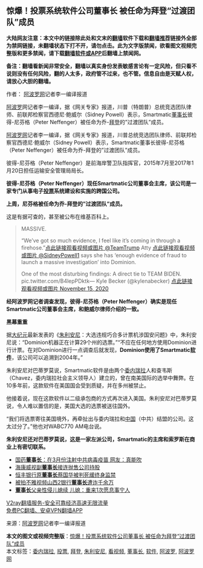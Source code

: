  <h2>惊爆！投票系统软件公司董事长 被任命为拜登“过渡团队”成员</h2> <p class="notice"><b>大陆网友注意：本文中的链接除此处和文末的<a href="https://github.com/bannedbook/fanqiang" >翻墙</a>软件下载和<a href="https://github.com/killgcd/justmysocks/blob/master/README.md">翻墙推荐</a>链接外全部为禁网链接，未翻墙状态下打不开，请勿点击。此为文字版禁闻，欲看图文视频完整版和更多禁闻，请下载<a href="https://github.com/bannedbook/fanqiang">翻墙软件或APP</a>后翻墙上禁闻网。</p><p>备注：翻墙看新闻非常安全，翻墙以真实身份发表敏感言论有一定风险，但只看不说则没有任何风险，翻的人太多，政府管不过来，也不管。信息自由是天赋人权，请放心大胆的翻墙。</b></p>  <div class="entry"> <p>作者： <span class='wp_keywordlink_affiliate'><a href="https://www.aboluowang.com/" title="阿波罗网" target="_blank">阿波罗网</a></span>记者李一编译报道</p> <p id="summary"><a href="https://www.bannedbook.org/bnews/tag/%E9%98%BF%E6%B3%A2%E7%BD%97/" class="st_tag internal_tag" rel="tag" title="标签 阿波罗 下的日志">阿波罗</a>网记者李一编译，据《网关专家》报道，川普（特朗普）总统竞选团队律师、前联邦检察官西德尼·鲍威尔（Sidney Powell）表示，Smartmatic<a href="https://www.bannedbook.org/bnews/tag/%e8%91%a3%e4%ba%8b%e9%95%bf/" class="st_tag internal_tag" rel="tag" title="标签 董事长 下的日志">董事长</a>彼得-尼芬格（Peter Neffenger）被任命为乔-<a href="https://www.bannedbook.org/bnews/tag/%e6%8b%9c%e7%99%bb/" class="st_tag internal_tag" rel="tag" title="标签 拜登 下的日志">拜登</a>的&#8221;过渡团队&#8221;成员。</p> <p><a href="https://www.bannedbook.org/bnews/tag/%e9%98%bf%e6%b3%a2%e7%bd%97%e7%bd%91/" class="st_tag internal_tag" rel="tag" title="标签 阿波罗网 下的日志">阿波罗网</a>记者李一编译，据《网关专家》报道，川普总统竞选团队律师、前联邦检察官西德尼·鲍威尔（Sidney Powell）表示，Smartmatic董事长彼得-尼芬格（Peter Neffenger）被任命为乔-拜登的&#8221;过渡团队&#8221;成员。</p> <p></p> <p>彼得-尼芬格（Peter Neffenger）是前海岸警卫队指挥官，2015年7月至2017年1月20日担任运输安全管理局局长。</p>  <p><strong>彼得-尼芬格（Peter Neffenger）现任Smartmatic公司董事会主席，该公司是一家专门从事电子<a href="https://www.bannedbook.org/bnews/tag/%E6%8A%95%E7%A5%A8/" class="st_tag internal_tag" rel="tag" title="标签 投票 下的日志">投票</a>系统建设和实施的跨国公司。</strong></p> <p><strong>上周，尼芬格被任命为乔-拜登的&#8221;过渡团队&#8221;成员。</strong></p> <p>这是有据可查的，甚至被公布在维基百科上。</p> <p></p> <blockquote><p>MASSIVE.  </p>  <p>&#8220;We&#8217;ve got so much evidence, I feel like it&#8217;s coming in through a firehose.&#8221;<a href="https://twitter.com/TeamTrump?ref_src=twsrc%5Etfw">点此链接观看视频或图片 @TeamTrump</a> Atty <a href="https://twitter.com/SidneyPowell1?ref_src=twsrc%5Etfw">点此链接观看视频或图片 @SidneyPowell1</a> says she has &#8216;enough evidence of fraud to launch a massive investigation&#8217; into Dominion.</p> <p>One of the most disturbing findings: A direct tie to TEAM BIDEN.   ️   pic.twitter.com/B4lepPDktk— Kyle Becker (@kylenabecker) <a href="https://twitter.com/kylenabecker/status/1328077707679313920?ref_src=twsrc%5Etfw">点此链接观看视频或图片 November 15, 2020</a></p></blockquote> <p><strong>经阿波罗网记者调查发现，彼得-尼芬格（Peter Neffenger）确实是现任Smartmatic公司董事会主席，和鲍威尔律师介绍的一致。</strong></p> <p><strong>黑幕重重</strong></p> <p>据<span class='wp_keywordlink_affiliate'><a href="http://www.epochtimes.com/" title="大纪元" target="_blank">大纪元</a></span>最新发表的《<a href="https://www.bannedbook.org/bnews/tag/%e6%9c%b1%e5%88%a9%e5%ae%89%e5%b0%bc/" class="st_tag internal_tag" rel="tag" title="标签 朱利安尼 下的日志">朱利安尼</a>：大选违规巧合多计票机涉国安问题》中，朱利安尼说：“Dominion机器正在计算29个州的选票。”“不应在任何地方使用Dominion进行计票。在对Dominion进行一点调查后就发现，<strong>Dominion使用了Smartmatic<a href="https://www.bannedbook.org/bnews/tag/%e8%bd%af%e4%bb%b6/" class="st_tag internal_tag" rel="tag" title="标签 软件 下的日志">软件</a></strong>，该公司可以追溯到2004年。”</p>  <p>朱利安尼对巴蒂罗莫说，Smartmatic软件是由两个<a href="https://www.bannedbook.org/bnews/tag/%e5%a7%94%e5%86%85%e7%91%9e%e6%8b%89/" class="st_tag internal_tag" rel="tag" title="标签 委内瑞拉 下的日志">委内瑞拉</a>人和查韦斯（Chavez，委内瑞拉社会主义领导人）建立的，曾在南美国际的选举中舞弊。在10多年前，这款软件在美国国会受到质疑，并在多州被禁止。</p> <p>他接着说，现在这款软件以二级承包商的方式再次进入美国。朱利安尼对巴蒂罗莫说，令人难以置信的是，美国大选的选票被送往国外。</p> <p>“我们将选票寄往美国境外，再牵扯出与委内瑞拉和<span class='wp_keywordlink_affiliate'><a href="https://www.bannedbook.org/" title="中国" target="_blank">中国</a></span>（中共）结盟的公司。这太过分了。”他也对WABC770 AM电台说。</p> <p><strong>朱利安尼还对巴蒂罗莫说，这是一家左派公司，Smartmatic的主席和索罗斯在商业上有密切联系。</strong></p> <ul class='op-related-articles' title='相关阅读'> <li><a href='https://www.bannedbook.org/bnews/cbnews/20201112/1429687.html' target='_blank'>国药<b>董事长</b>：在3月份注射中共病毒疫苗 网友：真能吹</a></li> <li><a href='https://www.bannedbook.org/bnews/taiwannews/20201109/1428251.html' target='_blank'>海康威视副<b>董事长</b>接连抛售公司持股</a></li> <li><a href='https://www.bannedbook.org/bnews/ssgc/20201107/1427036.html' target='_blank'>恒丰银行原<b>董事长</b>蔡国华被判死缓终身监禁</a></li> <li><a href='https://www.bannedbook.org/bnews/baitai/20201104/1425814.html' target='_blank'>被拍不雅视频山西2银行<b>董事长</b>遭诈千余万</a></li> <li><a href='https://www.bannedbook.org/bnews/cnnews/20201102/1424354.html' target='_blank'><b>董事长</b>父亲性侵儿媳续 儿媳：重来1次愿息事宁人</a></li> </ul> <p class="texttj"> <a href="https://www.bannedbook.org/forum23/topic22702.html" target="_blank">V2ray翻墙服务-安全可靠经济高速无限流量</a><br/> <a href="https://github.com/bannedbook/fanqiang/wiki/%E7%A6%81%E9%97%BB%E7%BD%91%E5%AE%89%E5%8D%93%E7%BF%BB%E5%A2%99%E6%96%B0%E9%97%BBAPP" target="_blank">免费PC翻墙、安卓VPN翻墙APP</a></p><p> 来源：<a href="https://www.aboluowang.com/2020/1116/1523722.html" target="_blank">阿波罗网</a>记者李一编译报道 </p> <a name='sharetosocial'></a>       <div><b>本文的图文或视频完整版</b>：<a href='https://www.bannedbook.org/bnews/topimagenews/20201116/1431731.html'>惊爆！投票系统软件公司董事长 被任命为拜登“过渡团队”成员</a></div>  </div><!--END ENTRY--> <div class="postfooter"> <div>本文标签：<a href="https://www.bannedbook.org/bnews/tag/%e5%a7%94%e5%86%85%e7%91%9e%e6%8b%89/" rel="tag">委内瑞拉</a>, <a href="https://www.bannedbook.org/bnews/tag/%E6%8A%95%E7%A5%A8/" rel="tag">投票</a>, <a href="https://www.bannedbook.org/bnews/tag/%e6%8b%9c%e7%99%bb/" rel="tag">拜登</a>, <a href="https://www.bannedbook.org/bnews/tag/%e6%9c%b1%e5%88%a9%e5%ae%89%e5%b0%bc/" rel="tag">朱利安尼</a>, <a href="https://www.bannedbook.org/bnews/tag/%E7%9C%8B%E8%A7%86%E9%A2%91/" rel="tag">看视频</a>, <a href="https://www.bannedbook.org/bnews/tag/%e8%91%a3%e4%ba%8b%e9%95%bf/" rel="tag">董事长</a>, <a href="https://www.bannedbook.org/bnews/tag/%e8%bd%af%e4%bb%b6/" rel="tag">软件</a>, <a href="https://www.bannedbook.org/bnews/tag/%E9%98%BF%E6%B3%A2%E7%BD%97/" rel="tag">阿波罗</a>, <a href="https://www.bannedbook.org/bnews/tag/%e9%98%bf%e6%b3%a2%e7%bd%97%e7%bd%91/" rel="tag">阿波罗网</a></div>  </div><!--END POSTFOOTER--> 